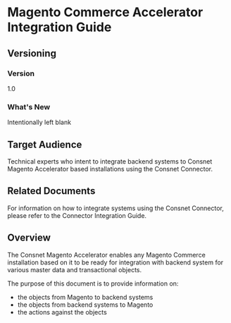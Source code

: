 
# Magento Commerce Accelerator Integration Guide

## Versioning 

### Version 
1.0 

### What's New
Intentionally left blank

## Target Audience
Technical experts who intent to integrate backend systems to Consnet Magento Accelerator based installations using the Consnet Connector.

## Related Documents
For information on how to integrate systems using the Consnet Connector, please refer to the Connector Integration Guide. 

## Overview
The Consnet Magento Accelerator enables any Magento Commerce installation based on it to be ready for integration with backend system for various master data and transactional objects. 

The purpose of this document is to provide information on:

 - the objects from Magento to backend systems
 - the objects from backend systems to Magento
 - the actions against the objects

<!--stackedit_data:
eyJoaXN0b3J5IjpbLTg2NzExNzQ5NywyMTI1OTQxODAyLDE0Mz
c5MDM0MSwtMzk4Njc0ODk4LDEzNDkwNzU5NSwtMTA0MTc0NDcx
OF19
-->